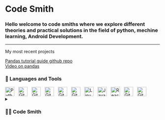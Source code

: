 # <h1> Code Smith </h1>


<h3> Hello welcome to code smiths where we explore different theories and practical solutions in the field of python, mechine learning, Android Development. </h3>

---

<p>My most recent projects </p>
   
   <a href="https://github.com/Code5mith/Data_Processing-101/blob/main/Pandas.py.ipynb"> Pandas tutorial guide github repo </a> </br>
   <a href="https://youtu.be/x_EctIVo7DM">Video on pandas </a>
### 🧰 Languages and Tools
<p></p>

<img align="left" alt="Python" width="30px" style="padding-right:10px;" src="https://cdn.jsdelivr.net/gh/devicons/devicon/icons/python/python-plain.svg" />
<img align="left" alt="GitHub" width="30px" style="padding-right:10px;" src="https://cdn.jsdelivr.net/gh/devicons/devicon/icons/tensorflow/tensorflow-original.svg" />
<img align="left" alt="GitHub" width="30px" style="padding-right:10px;" src="https://cdn.jsdelivr.net/gh/devicons/devicon/icons/numpy/numpy-original.svg" />
<img align="left" alt="GitHub" width="30px" style="padding-right:10px;" src="https://cdn.jsdelivr.net/gh/devicons/devicon/icons/pytorch/pytorch-original.svg" />
<img align="left" alt="GitHub" width="30px" style="padding-right:10px;" src="https://cdn.jsdelivr.net/gh/devicons/devicon/icons/pandas/pandas-original.svg" />

<img align="left" alt="Git" width="30px" style="padding-right:10px;" src="https://cdn.jsdelivr.net/gh/devicons/devicon/icons/git/git-original.svg" />
<img align="left" alt="Linux" width="30px" style="padding-right:10px;" src="https://cdn.jsdelivr.net/gh/devicons/devicon/icons/linux/linux-original.svg" />
<img align="left" alt="JavaScript" width="30px" style="padding-right:10px;" src="https://cdn.jsdelivr.net/gh/devicons/devicon/icons/javascript/javascript-plain.svg" />
<img align="left" alt="React" width="30px" style="padding-right:10px;" src="https://cdn.jsdelivr.net/gh/devicons/devicon/icons/react/react-original.svg" />
<img align="left" alt="GitHub" width="30px" style="padding-right:10px;" src="https://cdn.jsdelivr.net/gh/devicons/devicon/icons/github/github-original.svg" />
<img align="left" alt="GitHub" width="30px" style="padding-right:10px;" src="https://cdn.jsdelivr.net/gh/devicons/devicon/icons/androidstudio/androidstudio-original.svg" />
<br />
<p></p>

<details>
 <summary><h3>👨‍💻 Code Smith</h3></summary>
   Hello my jouney as a software engineer started with my curiosity about computers and programming such as - coding, unix, linux, mechine learning. Like many other programmers it was difficult for me to pick a niche that I was going to spacialise on because of the overwhelming number of niches in the programming world. But the recent developments in AI and Mechine Learning which by the way is unimaginably remarkable has given me the motivation to continue my programming journey in data science, mechine learning. I plan to create Data Driven Powerfull Mobile Apps and models that can scale and learn. 
   
   <h2> spacial thank you for : </h2>
   <a href="https://www.youtube.com/c/TechWithTim/videos"> Tech with tim </a> amazing programmer if you are starting out with programming i strongly  recommend you his videos 
 </br>
<a href="https://www.youtube.com/@Hallden_"> Hallden </a> Practical self thought programmer 
 
 <p></p>
 
 And ofcourse most coding youtube channals in general.
 
   I also have a youtuve channal <a href="https://youtube.com/@code_smith"> code smith </a> and i discuss some topics about python and mechine learning. some vids about android dev 
   are on the way to. Thats been it catch you next time.
   
   <h3 align="center">Thank you for your time happy coding</h3>
  
